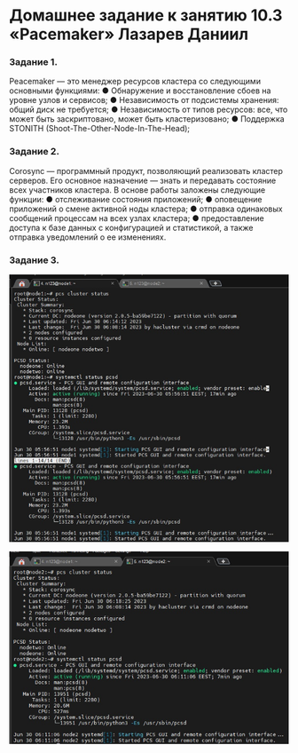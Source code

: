 # Домашнее задание к занятию 10.3 «Pacemaker» Лазарев Даниил

### Задание 1. 

Peacemaker — это менеджер ресурсов кластера со следующими основными
функциями:
● Обнаружение и восстановление сбоев на уровне узлов и
сервисов;
● Независимость от подсистемы хранения: общий диск не
требуется;
● Независимость от типов ресурсов: все, что может быть
заскриптовано, может быть кластеризовано;
● Поддержка STONITH (Shoot-The-Other-Node-In-The-Head);

### Задание 2.

Corosync — программный продукт, позволяющий реализовать кластер
серверов. Его основное назначение — знать и передавать
состояние всех участников кластера.
В основе работы заложены следующие функции:
● отслеживание состояния приложений;
● оповещение приложений о смене активной ноды кластера;
● отправка одинаковых сообщений процессам на всех узлах
кластера;
● предоставление доступа к базе данных с конфигурацией и
статистикой, а также отправка уведомлений о ее изменениях.

### Задание 3.

![Скриншот-1](https://github.com/n123tw/srlb-homework/blob/main/10-3/img/1.jpg)

![Скриншот-2](https://github.com/n123tw/srlb-homework/blob/main/10-3/img/2.jpg)